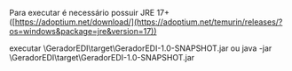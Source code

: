 Para executar é necessário possuir JRE 17+ ([https://adoptium.net/download/](https://adoptium.net/temurin/releases/?os=windows&package=jre&version=17))

executar \GeradorEDI\target\GeradorEDI-1.0-SNAPSHOT.jar
ou java -jar \GeradorEDI\target\GeradorEDI-1.0-SNAPSHOT.jar
